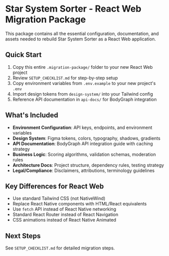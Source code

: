 # Star System Sorter - React Web Migration Package

This package contains all the essential configuration, documentation, and assets needed to rebuild Star System Sorter as a React Web application.

## Quick Start

1. Copy this entire `.migration-package/` folder to your new React Web project
2. Review `SETUP_CHECKLIST.md` for step-by-step setup
3. Copy environment variables from `.env.example` to your new project's `.env`
4. Import design tokens from `design-system/` into your Tailwind config
5. Reference API documentation in `api-docs/` for BodyGraph integration

## What's Included

- **Environment Configuration**: API keys, endpoints, and environment variables
- **Design System**: Figma tokens, colors, typography, shadows, gradients
- **API Documentation**: BodyGraph API integration guide with caching strategy
- **Business Logic**: Scoring algorithms, validation schemas, moderation rules
- **Architecture Docs**: Project structure, dependency rules, testing strategy
- **Legal/Compliance**: Disclaimers, attributions, terminology guidelines

## Key Differences for React Web

- Use standard Tailwind CSS (not NativeWind)
- Replace React Native components with HTML/React equivalents
- Use `fetch` API instead of React Native networking
- Standard React Router instead of React Navigation
- CSS animations instead of React Native Animated

## Next Steps

See `SETUP_CHECKLIST.md` for detailed migration steps.

